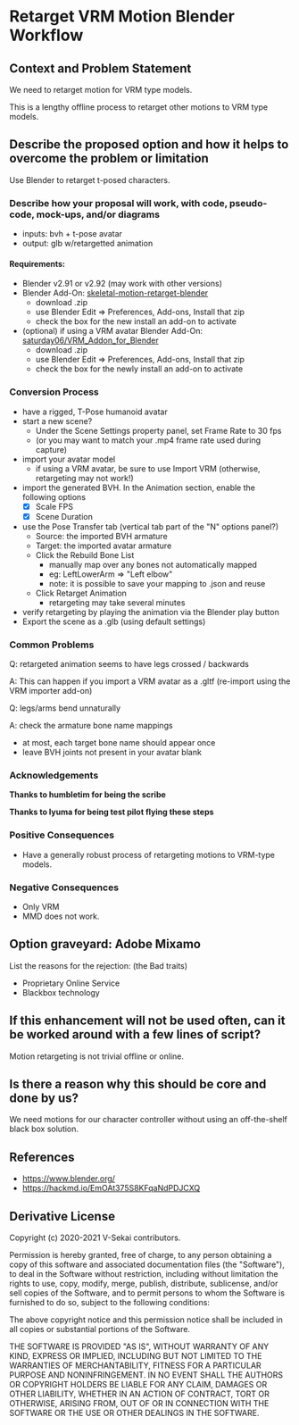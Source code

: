 # Retarget VRM Motion Blender Workflow

## Context and Problem Statement

We need to retarget motion for VRM type models.

This is a lengthy offline process to retarget other motions to VRM type models.

## Describe the proposed option and how it helps to overcome the problem or limitation

Use Blender to retarget t-posed characters.

### Describe how your proposal will work, with code, pseudo-code, mock-ups, and/or diagrams

- inputs: bvh + t-pose avatar
- output: glb w/retargetted animation

#### Requirements:

- Blender v2.91 or v2.92 (may work with other versions)
- Blender Add-On: [skeletal-motion-retarget-blender](https://github.com/fire/skeletal-motion-retarget-blender)
    - download .zip
    - use Blender Edit => Preferences, Add-ons, Install that zip
    - check the box for the new install an add-on to activate
- (optional) if using a VRM avatar Blender Add-On: [saturday06/VRM_Addon_for_Blender](https://github.com/saturday06/VRM_Addon_for_Blender/releases/)
    - download .zip
    - use Blender Edit => Preferences, Add-ons, Install that zip
    - check the box for the newly install an add-on to activate

### Conversion Process

- have a rigged, T-Pose humanoid avatar
- start a new scene?
    - Under the Scene Settings property panel, set Frame Rate to 30 fps
    - (or you may want to match your .mp4 frame rate used during capture)
- import your avatar model
    - if using a VRM avatar, be sure to use Import VRM (otherwise, retargeting may not work!)
- import the generated BVH. In the Animation section, enable the following options
    - [x] Scale FPS
    - [x] Scene Duration
- use the Pose Transfer tab (vertical tab part of the "N" options panel?)
    - Source: the imported BVH armature
    - Target: the imported avatar armature
    - Click the Rebuild Bone List
        - manually map over any bones not automatically mapped
        - eg: LeftLowerArm => "Left elbow"
        - note: it is possible to save your mapping to .json and reuse
    - Click Retarget Animation
        - retargeting may take several minutes
- verify retargeting by playing the animation via the Blender play button
- Export the scene as a .glb (using default settings)

### Common Problems

Q: retargeted animation seems to have legs crossed / backwards

A: This can happen if you import a VRM avatar as a .gltf (re-import using the VRM importer add-on)

Q: legs/arms bend unnaturally 

A: check the armature bone name mappings
  - at most, each target bone name should appear once
  - leave BVH joints not present in your avatar blank

### Acknowledgements

**Thanks to humbletim for being the scribe**

**Thanks to lyuma for being test pilot flying these steps**

### Positive Consequences <!-- optional -->

- Have a generally robust process of retargeting motions to VRM-type models.

### Negative Consequences <!-- optional -->

- Only VRM
- MMD does not work.

## Option graveyard: Adobe Mixamo

List the reasons for the rejection: (the Bad traits)

* Proprietary Online Service
* Blackbox technology

## If this enhancement will not be used often, can it be worked around with a few lines of script?

Motion retargeting is not trivial offline or online.

## Is there a reason why this should be core and done by us?

We need motions for our character controller without using an off-the-shelf black box solution.

## References <!-- optional -->

- https://www.blender.org/
- https://hackmd.io/EmOAt375S8KFqaNdPDJCXQ

## Derivative License

Copyright (c) 2020-2021 V-Sekai contributors.

Permission is hereby granted, free of charge, to any person obtaining a copy
of this software and associated documentation files (the "Software"), to deal
in the Software without restriction, including without limitation the rights
to use, copy, modify, merge, publish, distribute, sublicense, and/or sell
copies of the Software, and to permit persons to whom the Software is
furnished to do so, subject to the following conditions:

The above copyright notice and this permission notice shall be included in all
copies or substantial portions of the Software.

THE SOFTWARE IS PROVIDED "AS IS", WITHOUT WARRANTY OF ANY KIND, EXPRESS OR
IMPLIED, INCLUDING BUT NOT LIMITED TO THE WARRANTIES OF MERCHANTABILITY,
FITNESS FOR A PARTICULAR PURPOSE AND NONINFRINGEMENT. IN NO EVENT SHALL THE
AUTHORS OR COPYRIGHT HOLDERS BE LIABLE FOR ANY CLAIM, DAMAGES OR OTHER
LIABILITY, WHETHER IN AN ACTION OF CONTRACT, TORT OR OTHERWISE, ARISING FROM,
OUT OF OR IN CONNECTION WITH THE SOFTWARE OR THE USE OR OTHER DEALINGS IN THE
SOFTWARE.
